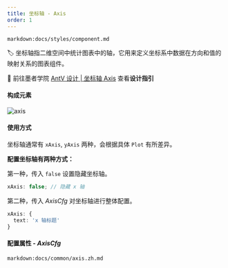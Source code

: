 ```yaml
---
title: 坐标轴 - Axis
order: 1
---
```


`markdown:docs/styles/component.md`

🏷️  坐标轴指二维空间中统计图表中的轴，它用来定义坐标系中数据在方向和值的映射关系的图表组件。

🎨  前往墨者学院 [AntV 设计 | 坐标轴 Axis](https://www.yuque.com/mo-college/vis-design/twx9oi) 查看**设计指引**

#### 构成元素

![axis](https://gw.alipayobjects.com/zos/antfincdn/9%26VKKR%24IRL/53914110-1361-47f8-80c0-02d6150bdf99.png)

#### 使用方式

坐标轴通常有 `xAxis`, `yAxis` 两种，会根据具体 `Plot` 有所差异。

<b>配置坐标轴有两种方式：</b>

第一种，传入 `false` 设置隐藏坐标轴。

```ts
xAxis: false; // 隐藏 x 轴
```

第二种，传入 _AxisCfg_ 对坐标轴进行整体配置。


```ts
xAxis: {
  text: 'x 轴标题'
}
```

#### 配置属性 - _AxisCfg_

`markdown:docs/common/axis.zh.md`